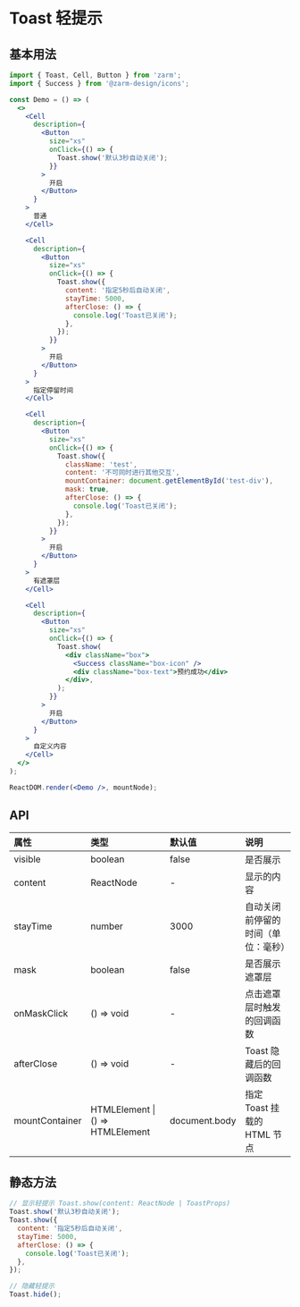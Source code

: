 # Toast 轻提示

## 基本用法

```jsx
import { Toast, Cell, Button } from 'zarm';
import { Success } from '@zarm-design/icons';

const Demo = () => (
  <>
    <Cell
      description={
        <Button
          size="xs"
          onClick={() => {
            Toast.show('默认3秒自动关闭');
          }}
        >
          开启
        </Button>
      }
    >
      普通
    </Cell>

    <Cell
      description={
        <Button
          size="xs"
          onClick={() => {
            Toast.show({
              content: '指定5秒后自动关闭',
              stayTime: 5000,
              afterClose: () => {
                console.log('Toast已关闭');
              },
            });
          }}
        >
          开启
        </Button>
      }
    >
      指定停留时间
    </Cell>

    <Cell
      description={
        <Button
          size="xs"
          onClick={() => {
            Toast.show({
              className: 'test',
              content: '不可同时进行其他交互',
              mountContainer: document.getElementById('test-div'),
              mask: true,
              afterClose: () => {
                console.log('Toast已关闭');
              },
            });
          }}
        >
          开启
        </Button>
      }
    >
      有遮罩层
    </Cell>

    <Cell
      description={
        <Button
          size="xs"
          onClick={() => {
            Toast.show(
              <div className="box">
                <Success className="box-icon" />
                <div className="box-text">预约成功</div>
              </div>,
            );
          }}
        >
          开启
        </Button>
      }
    >
      自定义内容
    </Cell>
  </>
);

ReactDOM.render(<Demo />, mountNode);
```

## API

| 属性           | 类型                                 | 默认值        | 说明                               |
| :------------- | :----------------------------------- | :------------ | :--------------------------------- |
| visible        | boolean                              | false         | 是否展示                           |
| content        | ReactNode                            | -             | 显示的内容                         |
| stayTime       | number                               | 3000          | 自动关闭前停留的时间（单位：毫秒） |
| mask           | boolean                              | false         | 是否展示遮罩层                     |
| onMaskClick    | () => void                           | -             | 点击遮罩层时触发的回调函数         |
| afterClose     | () => void                           | -             | Toast 隐藏后的回调函数             |
| mountContainer | HTMLElement &#124; () => HTMLElement | document.body | 指定 Toast 挂载的 HTML 节点        |

## 静态方法

```js
// 显示轻提示 Toast.show(content: ReactNode | ToastProps)
Toast.show('默认3秒自动关闭');
Toast.show({
  content: '指定5秒后自动关闭',
  stayTime: 5000,
  afterClose: () => {
    console.log('Toast已关闭');
  },
});

// 隐藏轻提示
Toast.hide();
```
